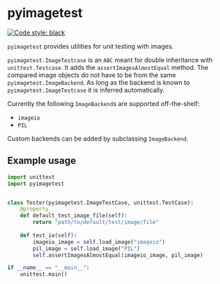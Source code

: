 # pyimagetest

[![Code style: black](https://img.shields.io/badge/code%20style-black-000000.svg)](https://github.com/psf/black)

`pyimagetest` provides utilities for unit testing with images. 

`pyimagetest.ImageTestcase` is an `ABC` meant for double inheritance with `unittest.Testcase`. It adds the `assertImagesAlmostEqual` method. The compared image objects do not have to be from the same `pyimagetest.ImageBackend`. As long as the backend is known to `pyimagetest.ImageTestcase` it is inferred automatically.

Currently the following `ImageBackend`s are supported off-the-shelf:
- `imageio` 
- `PIL`

Custom backends can be added by subclassing `ImageBackend`.

## Example usage

```python
import unittest
import pyimagetest


class Tester(pyimagetest.ImageTestCase, unittest.TestCase):
    @property
    def default_test_image_file(self):
        return "path/to/default/test/image/file"
    
    def test_io(self):
        imageio_image = self.load_image("imageio")
        pil_image = self.load_image("PIL")
        self.assertImagesAlmostEqual(imageio_image, pil_image)

if __name__ == "__main__":
    unittest.main()
```
